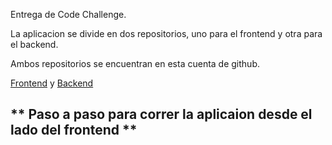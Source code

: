 Entrega de Code Challenge.

La aplicacion se divide en dos repositorios, uno para el frontend y otra para el backend.

Ambos repositorios se encuentran en esta cuenta de github.

[Frontend](https://github.com/VoskanGrigoryan/origin_software_frontend) y [Backend](https://github.com/VoskanGrigoryan/origin_software_backend)

## ** Paso a paso para correr la aplicaion desde el lado del frontend **

